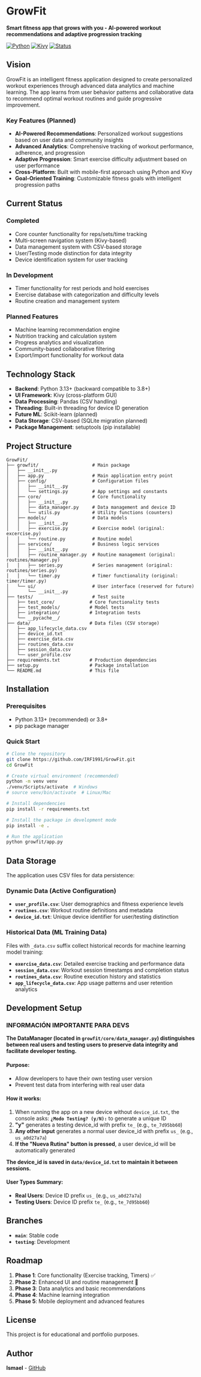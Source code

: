 # GrowFit

**Smart fitness app that grows with you - AI-powered workout recommendations and adaptive progression tracking**

[![Python](https://img.shields.io/badge/Python-3.8%2B-blue.svg)](https://python.org)
[![Kivy](https://img.shields.io/badge/Kivy-UI%20Framework-orange.svg)](https://kivy.org)
[![Status](https://img.shields.io/badge/Status-In%20Development-yellow.svg)](https://github.com)

## Vision

GrowFit is an intelligent fitness application designed to create personalized workout experiences through advanced data analytics and machine learning. The app learns from user behavior patterns and collaborative data to recommend optimal workout routines and guide progressive improvement.

### Key Features (Planned)

- **AI-Powered Recommendations**: Personalized workout suggestions based on user data and community insights
- **Advanced Analytics**: Comprehensive tracking of workout performance, adherence, and progression
- **Adaptive Progression**: Smart exercise difficulty adjustment based on user performance
- **Cross-Platform**: Built with mobile-first approach using Python and Kivy
- **Goal-Oriented Training**: Customizable fitness goals with intelligent progression paths

## Current Status

### Completed
- Core counter functionality for reps/sets/time tracking
- Multi-screen navigation system (Kivy-based)
- Data management system with CSV-based storage
- User/Testing mode distinction for data integrity
- Device identification system for user tracking

### In Development
- Timer functionality for rest periods and hold exercises
- Exercise database with categorization and difficulty levels
- Routine creation and management system

### Planned Features
- Machine learning recommendation engine
- Nutrition tracking and calculation system
- Progress analytics and visualization
- Community-based collaborative filtering
- Export/import functionality for workout data

## Technology Stack

- **Backend**: Python 3.13+ (backward compatible to 3.8+)
- **UI Framework**: Kivy (cross-platform GUI)
- **Data Processing**: Pandas (CSV handling)
- **Threading**: Built-in threading for device ID generation
- **Future ML**: Scikit-learn (planned)
- **Data Storage**: CSV-based (SQLite migration planned)
- **Package Management**: setuptools (pip installable)

## Project Structure

```
GrowFit/
├── growfit/                    # Main package
│   ├── __init__.py
│   ├── app.py                  # Main application entry point
│   ├── config/                 # Configuration files
│   │   ├── __init__.py
│   │   └── settings.py         # App settings and constants
│   ├── core/                   # Core functionality
│   │   ├── __init__.py
│   │   ├── data_manager.py     # Data management and device ID
│   │   └── utils.py            # Utility functions (counters)
│   ├── models/                 # Data models
│   │   ├── __init__.py
│   │   ├── exercise.py         # Exercise model (original: excercise.py)
│   │   └── routine.py          # Routine model
│   ├── services/               # Business logic services
│   │   ├── __init__.py
│   │   ├── routine_manager.py  # Routine management (original: routines/manager.py)
│   │   ├── series.py           # Series management (original: routines/series.py)
│   │   └── timer.py            # Timer functionality (original: timer/timer.py)
│   └── ui/                     # User interface (reserved for future)
│       └── __init__.py
├── tests/                      # Test suite
│   ├── test_core/             # Core functionality tests
│   ├── test_models/           # Model tests
│   ├── integration/           # Integration tests
│   └── __pycache__/
├── data/                      # Data files (CSV storage)
│   ├── app_lifecycle_data.csv
│   ├── device_id.txt
│   ├── exercise_data.csv
│   ├── routines_data.csv
│   ├── session_data.csv
│   └── user_profile.csv
├── requirements.txt           # Production dependencies
├── setup.py                   # Package installation
└── README.md                  # This file
```

## Installation

### Prerequisites
- Python 3.13+ (recommended) or 3.8+
- pip package manager

### Quick Start
```bash
# Clone the repository
git clone https://github.com/IRF1991/GrowFit.git
cd GrowFit

# Create virtual environment (recommended)
python -m venv venv
./venv/Scripts/activate  # Windows
# source venv/bin/activate  # Linux/Mac

# Install dependencies
pip install -r requirements.txt

# Install the package in development mode
pip install -e .

# Run the application
python growfit/app.py
```


## Data Storage

The application uses CSV files for data persistence:

### Dynamic Data (Active Configuration)
- **`user_profile.csv`**: User demographics and fitness experience levels
- **`routines.csv`**: Workout routine definitions and metadata  
- **`device_id.txt`**: Unique device identifier for user/testing distinction

### Historical Data (ML Training Data)
Files with `_data.csv` suffix collect historical records for machine learning model training:
- **`exercise_data.csv`**: Detailed exercise tracking and performance data
- **`session_data.csv`**: Workout session timestamps and completion status
- **`routines_data.csv`**: Routine execution history and statistics
- **`app_lifecycle_data.csv`**: App usage patterns and user retention analytics

## Development Setup

### INFORMACIÓN IMPORTANTE PARA DEVS

**The DataManager (located in `growfit/core/data_manager.py`) distinguishes between real users and testing users to preserve data integrity and facilitate developer testing.**

#### Purpose:
- Allow developers to have their own testing user version
- Prevent test data from interfering with real user data

#### How it works:
1. When running the app on a new device without `device_id.txt`, the console asks: **`¿Modo Testing? (y/N):`** to generate a unique ID
2. **"y"** generates a testing device_id with prefix `te_` (e.g., `te_7d95bb60`)
3. **Any other input** generates a normal user device_id with prefix `us_` (e.g., `us_a0d27a7a`)
4. **If the "Nueva Rutina" button is pressed**, a user device_id will be automatically generated

**The device_id is saved in `data/device_id.txt` to maintain it between sessions.**


#### User Types Summary:
- **Real Users**: Device ID prefix `us_` (e.g., `us_a0d27a7a`)
- **Testing Users**: Device ID prefix `te_` (e.g., `te_7d95bb60`)





## Branches

- **`main`**: Stable code
- **`testing`**: Development

## Roadmap

1. **Phase 1**: Core functionality (Exercise tracking, Timers) ✅
2. **Phase 2**: Enhanced UI and routine management 🚧
3. **Phase 3**: Data analytics and basic recommendations
4. **Phase 4**: Machine learning integration
5. **Phase 5**: Mobile deployment and advanced features

## License

This project is for educational and portfolio purposes.

## Author

**Ismael** - [GitHub](https://github.com/IRF1991)

